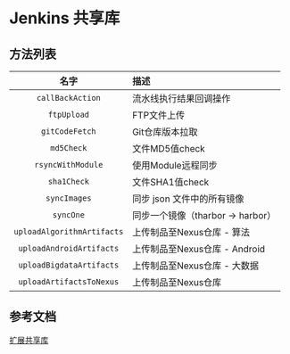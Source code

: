 # Jenkins 共享库

## 方法列表

| 名字 | 描述 |
|:----:|:-----|
| `callBackAction` | 流水线执行结果回调操作 |
| `ftpUpload` | FTP文件上传 |
| `gitCodeFetch` | Git仓库版本拉取 |
| `md5Check` | 文件MD5值check |
| `rsyncWithModule` | 使用Module远程同步 |
| `sha1Check` | 文件SHA1值check |
| `syncImages` | 同步 json 文件中的所有镜像 |
| `syncOne` | 同步一个镜像（tharbor -> harbor） |
| `uploadAlgorithmArtifacts` | 上传制品至Nexus仓库 - 算法 |
| `uploadAndroidArtifacts` | 上传制品至Nexus仓库 - Android |
| `uploadBigdataArtifacts` | 上传制品至Nexus仓库 - 大数据 |
| `uploadArtifactsToNexus` | 上传制品至Nexus仓库 |

## 参考文档

[扩展共享库](https://jenkins.io/zh/doc/book/pipeline/shared-libraries/)
